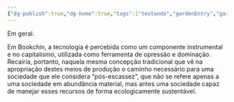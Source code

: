 ```yaml
---
{"dg-publish":true,"dg-home":true,"tags":["testando","gardenEntry","gardenEntry","gardenEntry","gardenEntry","gardenEntry"],"permalink":"/testes-nao/","dgPassFrontmatter":true,"noteIcon":""}
---
```




Em geral.

Em Bookchin, a tecnologia é percebida como um componente instrumental e no capitalismo, utilizada como ferramenta de opressão e dominação. Recairia, portanto, naquela mesma concepção tradicional que vê na apropriação destes meios de produção o caminho necessário para uma sociedade que ele considera “pós-escassez”, que não se refere apenas a uma sociedade em abundância material, mas antes uma sociedade capaz de manejar esses recursos de forma ecologicamente sustentável.